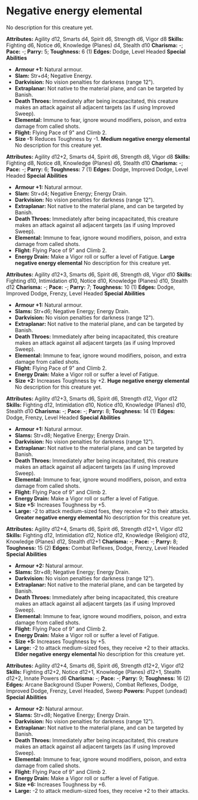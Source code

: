 # Negative energy elemental

No description for this creature yet.

**Attributes:** Agility d12, Smarts d4, Spirit d6, Strength d6, Vigor
d8
**Skills:** Fighting d6, Notice d6, Knowledge (Planes) d4, Stealth d10
**Charisma:** -; **Pace:** -; **Parry:** 5; **Toughness:** 6 (1)
**Edges:** Dodge, Level Headed
**Special Abilities**

- **Armour +1:** Natural armour.
- **Slam:** Str+d4; Negative Energy.
- **Darkvision:** No vision penalties for darkness (range 12").
- **Extraplanar:** Not native to the material plane, and can be targeted
by Banish.
- **Death Throes:** Immediately after being incapacitated, this creature
makes an attack against all adjacent targets (as if using Improved
Sweep).
- **Elemental:** Immune to fear, ignore wound modifiers, poison, and
extra damage from called shots.
- **Flight:** Flying Pace of 9" and Climb 2.
- **Size -1:** Reduces Toughness by -1.
**Medium negative energy elemental**
No description for this creature yet.

**Attributes:** Agility d12+2, Smarts d4, Spirit d6, Strength d8, Vigor
d8
**Skills:** Fighting d8, Notice d8, Knowledge (Planes) d6, Stealth d10
**Charisma:** -; **Pace:** -; **Parry:** 6; **Toughness:** 7 (1)
**Edges:** Dodge, Improved Dodge, Level Headed
**Special Abilities**

- **Armour +1:** Natural armour.
- **Slam:** Str+d4; Negative Energy; Energy Drain.
- **Darkvision:** No vision penalties for darkness (range 12").
- **Extraplanar:** Not native to the material plane, and can be targeted
by Banish.
- **Death Throes:** Immediately after being incapacitated, this creature
makes an attack against all adjacent targets (as if using Improved
Sweep).
- **Elemental:** Immune to fear, ignore wound modifiers, poison, and
extra damage from called shots.
- **Flight:** Flying Pace of 9" and Climb 2.
- **Energy Drain:** Make a Vigor roll or suffer a level of Fatigue.
**Large negative energy elemental**
No description for this creature yet.

**Attributes:** Agility d12+3, Smarts d6, Spirit d6, Strength d8, Vigor
d10
**Skills:** Fighting d10, Intimidation d10, Notice d10, Knowledge
(Planes) d10, Stealth d12
**Charisma:** -; **Pace:** -; **Parry:** 7; **Toughness:** 10 (1)
**Edges:** Dodge, Improved Dodge, Frenzy, Level Headed
**Special Abilities**

- **Armour +1:** Natural armour.
- **Slams:** Str+d6; Negative Energy; Energy Drain.
- **Darkvision:** No vision penalties for darkness (range 12").
- **Extraplanar:** Not native to the material plane, and can be targeted
by Banish.
- **Death Throes:** Immediately after being incapacitated, this creature
makes an attack against all adjacent targets (as if using Improved
Sweep).
- **Elemental:** Immune to fear, ignore wound modifiers, poison, and
extra damage from called shots.
- **Flight:** Flying Pace of 9" and Climb 2.
- **Energy Drain:** Make a Vigor roll or suffer a level of Fatigue.
- **Size +2:** Increases Toughness by +2.
**Huge negative energy elemental**
No description for this creature yet.

**Attributes:** Agility d12+3, Smarts d6, Spirit d6, Strength d12, Vigor
d12
**Skills:** Fighting d12, Intimidation d10, Notice d10, Knowledge
(Planes) d10, Stealth d10
**Charisma:** -; **Pace:** -; **Parry:** 8; **Toughness:** 14 (1)
**Edges:** Dodge, Frenzy, Level Headed
**Special Abilities**

- **Armour +1:** Natural armour.
- **Slams:** Str+d8; Negative Energy; Energy Drain.
- **Darkvision:** No vision penalties for darkness (range 12").
- **Extraplanar:** Not native to the material plane, and can be targeted
by Banish.
- **Death Throes:** Immediately after being incapacitated, this creature
makes an attack against all adjacent targets (as if using Improved
Sweep).
- **Elemental:** Immune to fear, ignore wound modifiers, poison, and
extra damage from called shots.
- **Flight:** Flying Pace of 9" and Climb 2.
- **Energy Drain:** Make a Vigor roll or suffer a level of Fatigue.
- **Size +5:** Increases Toughness by +5.
- **Large:** -2 to attack medium-sized foes, they receive +2 to their
attacks.
**Greater negative energy elemental**
No description for this creature yet.

**Attributes:** Agility d12+4, Smarts d6, Spirit d6, Strength d12+1,
Vigor d12
**Skills:** Fighting d12, Intimidation d12, Notice d12, Knowledge
(Religion) d12, Knowledge (Planes) d12, Stealth d12+1
**Charisma:** -; **Pace:** -; **Parry:** 8; **Toughness:** 15 (2)
**Edges:** Combat Reflexes, Dodge, Frenzy, Level Headed
**Special Abilities**

- **Armour +2:** Natural armour.
- **Slams:** Str+d8; Negative Energy; Energy Drain.
- **Darkvision:** No vision penalties for darkness (range 12").
- **Extraplanar:** Not native to the material plane, and can be targeted
by Banish.
- **Death Throes:** Immediately after being incapacitated, this creature
makes an attack against all adjacent targets (as if using Improved
Sweep).
- **Elemental:** Immune to fear, ignore wound modifiers, poison, and
extra damage from called shots.
- **Flight:** Flying Pace of 9" and Climb 2.
- **Energy Drain:** Make a Vigor roll or suffer a level of Fatigue.
- **Size +5:** Increases Toughness by +5.
- **Large:** -2 to attack medium-sized foes, they receive +2 to their
attacks.
**Elder negative energy elemental**
No description for this creature yet.

**Attributes:** Agility d12+4, Smarts d6, Spirit d6, Strength d12+2,
Vigor d12
**Skills:** Fighting d12+2, Notice d12+1, Knowledge (Planes) d12+1,
Stealth d12+2, Innate Powers d6
**Charisma:** -; **Pace:** -; **Parry:** 9; **Toughness:** 16 (2)
**Edges:** Arcane Background (Super Powers), Combat Reflexes, Dodge,
Improved Dodge, Frenzy, Level Headed, Sweep
**Powers:** Puppet (undead)
**Special Abilities**

- **Armour +2:** Natural armour.
- **Slams:** Str+d8; Negative Energy; Energy Drain.
- **Darkvision:** No vision penalties for darkness (range 12").
- **Extraplanar:** Not native to the material plane, and can be targeted
by Banish.
- **Death Throes:** Immediately after being incapacitated, this creature
makes an attack against all adjacent targets (as if using Improved
Sweep).
- **Elemental:** Immune to fear, ignore wound modifiers, poison, and
extra damage from called shots.
- **Flight:** Flying Pace of 9" and Climb 2.
- **Energy Drain:** Make a Vigor roll or suffer a level of Fatigue.
- **Size +6:** Increases Toughness by +6.
- **Large:** -2 to attack medium-sized foes, they receive +2 to their
attacks.
